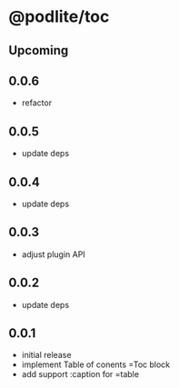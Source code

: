 # @podlite/toc

## Upcoming

## 0.0.6

- refactor

## 0.0.5

- update deps

## 0.0.4

- update deps

## 0.0.3

- adjust plugin API

## 0.0.2

- update deps

## 0.0.1

- initial release
- implement Table of conents =Toc block
- add support :caption for =table
